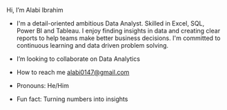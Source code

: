 Hi, I’m Alabi Ibrahim

- I'm a detail-oriented ambitious Data Analyst. Skilled in Excel, SQL, Power BI and Tableau.
  I enjoy finding insights in data and creating clear reports to help teams make better business decisions. I'm committed to continuous learning and data driven problem solving.

- I’m looking to collaborate on Data Analytics

- How to reach me alabi0147@gmail.com

- Pronouns: He/Him

- Fun fact: Turning numbers into insights

<!---
alabiibrahim/alabiibrahim is a ✨ special ✨ repository because its `README.md` (this file) appears on your GitHub profile.
You can click the Preview link to take a look at your changes.
--->
